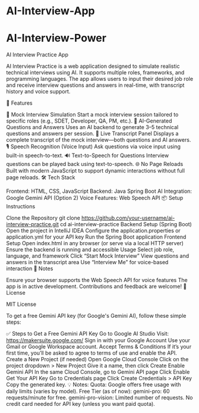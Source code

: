 # AI-Interview-App
# AI-Interview-Power
AI Interview Practice App

AI Interview Practice is a web application designed to simulate realistic technical interviews using AI. It supports multiple roles, frameworks, and programming languages. The app allows users to input their desired job role and receive interview questions and answers in real-time, with transcript history and voice support.

🚀 Features

🎯 Mock Interview Simulation
Start a mock interview session tailored to specific roles (e.g., SDET, Developer, QA, PM, etc.).
🧠 AI-Generated Questions and Answers
Uses an AI backend to generate 3–5 technical questions and answers per session.
💬 Live Transcript Panel
Displays a complete transcript of the mock interview—both questions and AI answers.
🎙️ Speech Recognition (Voice Input)
Ask questions via voice input using built-in speech-to-text.
🔊 Text-to-Speech for Questions
Interview questions can be played back using text-to-speech.
🌐 No Page Reloads
Built with modern JavaScript to support dynamic interactions without full page reloads.
🛠️ Tech Stack

Frontend: HTML, CSS, JavaScript
Backend: Java Spring Boot
AI Integration: Google Gemini API (Option 2)
Voice Features: Web Speech API
📦 Setup Instructions

Clone the Repository
git clone https://github.com/your-username/ai-interview-practice.git
cd ai-interview-practice
Backend Setup (Spring Boot)
Open the project in IntelliJ IDEA
Configure the application.properties or application.yml for your API key
Run the Spring Boot application
Frontend Setup
Open index.html in any browser (or serve via a local HTTP server)
Ensure the backend is running and accessible
Usage
Select job role, language, and framework
Click “Start Mock Interview”
View questions and answers in the transcript area
Use “Interview Me” for voice-based interaction
📌 Notes

Ensure your browser supports the Web Speech API for voice features
The app is in active development. Contributions and feedback are welcome!
📄 License

MIT License

To get a free Gemini API key (for Google's Gemini AI), follow these simple steps:

✅ Steps to Get a Free Gemini API Key
Go to Google AI Studio
Visit: https://makersuite.google.com/
Sign in with your Google Account
Use your Gmail or Google Workspace account.
Accept Terms & Conditions
If it’s your first time, you’ll be asked to agree to terms of use and enable the API.
Create a New Project (if needed)
Open Google Cloud Console
Click on the project dropdown > New Project
Give it a name, then click Create
Enable Gemini API
In the same Cloud Console, go to Gemini API page
Click Enable
Get Your API Key
Go to Credentials page
Click Create Credentials > API Key
Copy the generated key.
💡 Notes:
Quota: Google offers free usage with daily limits (varies by model).
Free Tier (as of now):
gemini-pro: 60 requests/minute for free.
gemini-pro-vision: Limited number of requests.
No credit card needed for API key (unless you want paid quota).
